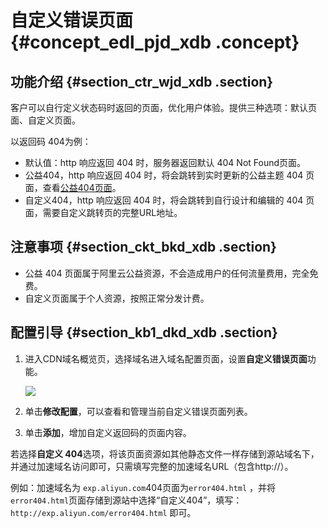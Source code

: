 # 自定义错误页面 {#concept_edl_pjd_xdb .concept}

## 功能介绍 {#section_ctr_wjd_xdb .section}

客户可以自行定义状态码时返回的页面，优化用户体验。提供三种选项：默认页面、自定义页面。

以返回码 404为例：

-   默认值：http 响应返回 404 时，服务器返回默认 404 Not Found页面。
-   公益404，http 响应返回 404 时，将会跳转到实时更新的公益主题 404 页面，查看[公益404页面](http://promotion.alicdn.com/help/oss/error.html)。
-   自定义404，http 响应返回 404 时，将会跳转到自行设计和编辑的 404 页面，需要自定义跳转页的完整URL地址。

## 注意事项 {#section_ckt_bkd_xdb .section}

-   公益 404 页面属于阿里云公益资源，不会造成用户的任何流量费用，完全免费。
-   自定义页面属于个人资源，按照正常分发计费。

## 配置引导 {#section_kb1_dkd_xdb .section}

1.  进入CDN域名概览页，选择域名进入域名配置页面，设置**自定义错误页面**功能。

    ![](http://static-aliyun-doc.oss-cn-hangzhou.aliyuncs.com/assets/img/5148/3394_zh-CN.png)

2.  单击**修改配置**，可以查看和管理当前自定义错误页面列表。
3.  单击**添加**，增加自定义返回码的页面内容。

若选择**自定义 404**选项，将该页面资源如其他静态文件一样存储到源站域名下，并通过加速域名访问即可，只需填写完整的加速域名URL（包含http://）。

例如：加速域名为 `exp.aliyun.com`404页面为`error404.html` ，并将`error404.html`页面存储到源站中选择“自定义404”，填写： `http://exp.aliyun.com/error404.html` 即可。


